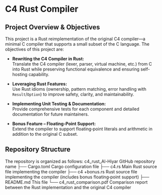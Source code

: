 # C4 Rust Compiler

## Project Overview & Objectives

This project is a Rust reimplementation of the original C4 compiler—a minimal C compiler that supports a small subset of the C language. The objectives of this project are:

- **Rewriting the C4 Compiler in Rust:**  
  Translate the C4 compiler (lexer, parser, virtual machine, etc.) from C into Rust while preserving functional equivalence and ensuring self-hosting capability.
  
- **Leveraging Rust Features:**  
  Use Rust idioms (ownership, pattern matching, error handling with `Result`/`Option`) to improve safety, clarity, and maintainability.
  
- **Implementing Unit Testing & Documentation:**  
  Provide comprehensive tests for each component and detailed documentation for future maintainers.
  
- **Bonus Feature – Floating‑Point Support:**  
  Extend the compiler to support floating‑point literals and arithmetic in addition to the original C subset.

## Repository Structure

The repository is organized as follows:
c4_rust_Al-Hiyar 
GitHub repository name 
├── Cargo.toml 
Cargo configuration file 
├── c4.rs 
Main Rust source file implementing the compiler
├── c4 +bonus.rs 
Rust source file implementing the compiler (includes bonus floating‑point support) 
├── README.md 
This file 
└── c4_rust_comparison.pdf 
Comparison report between the Rust implementation and the original C4 compiler


